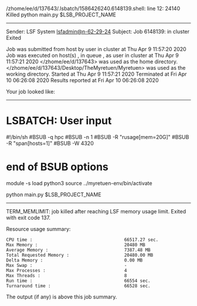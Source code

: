 /zhome/ee/d/137643/.lsbatch/1586426240.6148139.shell: line 12: 24140 Killed                  python main.py $LSB_PROJECT_NAME

------------------------------------------------------------
Sender: LSF System <lsfadmin@n-62-29-24>
Subject: Job 6148139: <NNAgent3network-70-50-20> in cluster <dcc> Exited

Job <NNAgent3network-70-50-20> was submitted from host <n-62-27-21> by user <s183905> in cluster <dcc> at Thu Apr  9 11:57:20 2020
Job was executed on host(s) <n-62-29-24>, in queue <hpc>, as user <s183905> in cluster <dcc> at Thu Apr  9 11:57:21 2020
</zhome/ee/d/137643> was used as the home directory.
</zhome/ee/d/137643/Desktop/TheMyretuen/Myretuen> was used as the working directory.
Started at Thu Apr  9 11:57:21 2020
Terminated at Fri Apr 10 06:26:08 2020
Results reported at Fri Apr 10 06:26:08 2020

Your job looked like:

------------------------------------------------------------
# LSBATCH: User input
#!/bin/sh
#BSUB -q hpc
#BSUB -n 1
#BSUB -R "rusage[mem=20G]"
#BSUB -R "span[hosts=1]"
#BSUB -W 4320
# end of BSUB options

module -s load python3
source ../myretuen-env/bin/activate

python main.py $LSB_PROJECT_NAME


------------------------------------------------------------

TERM_MEMLIMIT: job killed after reaching LSF memory usage limit.
Exited with exit code 137.

Resource usage summary:

    CPU time :                                   66517.27 sec.
    Max Memory :                                 20480 MB
    Average Memory :                             7387.48 MB
    Total Requested Memory :                     20480.00 MB
    Delta Memory :                               0.00 MB
    Max Swap :                                   -
    Max Processes :                              4
    Max Threads :                                8
    Run time :                                   66554 sec.
    Turnaround time :                            66528 sec.

The output (if any) is above this job summary.

